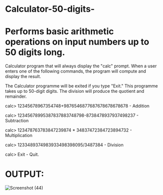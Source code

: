 # Calculator-50-digits-
# Performs basic arithmetic operations on input numbers up to 50 digits long.
Calculator program that will always display the "calc" prompt. When a user enters one of the following commands, the program will compute and display the result.

The Calculator programme will be exited if you type "Exit." This programme takes up to 50-digit digits. The division will produce the quotient and remainder.

calc> 12345678967354748+9876546877687678678678678 - Addition

calc> 12345678995387837883748798-8738478937937498237 - Subtraction

calc> 123478763783847239874 * 34837472384723894732 - Multiplication

calc> 1233489374983933498398095/3487384 - Division

calc> Exit - Quit.

# OUTPUT:
![Screenshot (44)](https://user-images.githubusercontent.com/62476244/185735936-306d0b41-146f-4e74-b130-01b4ef091e9e.png)
